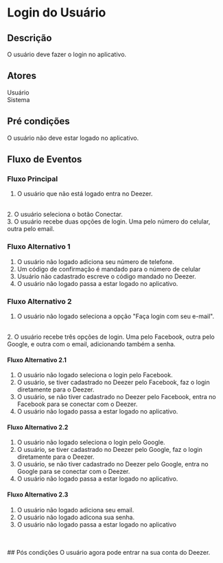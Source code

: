 #  Login do Usuário
<div class="line"></div>

##  Descrição


O usuário deve fazer o login no aplicativo.

##  Atores

Usuário
<br>
Sistema

##  Pré condições

O usuário não deve estar logado no aplicativo.

##  Fluxo de Eventos

### Fluxo Principal
1. O usuário que não está logado entra no Deezer.
<br>
2. O usuário seleciona o botão Conectar.
<br>
3. O usuário recebe duas opções de login. Uma pelo número do celular, outra pelo email.
<br>

### Fluxo Alternativo 1

1. O usuário não logado adiciona seu número de telefone.
2. Um código de confirmação é mandado para o número de celular
3. Usuário não cadastrado escreve o código mandado no Deezer.
4. O usuário não logado passa a estar logado no aplicativo.

### Fluxo Alternativo 2

1. O usuário não logado seleciona a opção "Faça login com seu e-mail".
<br>
2. O usuário recebe três opções de login. Uma pelo Facebook, outra pelo Google, e outra com o email, adicionando também a senha.


#### Fluxo Alternativo 2.1

1. O usuário não logado seleciona o login pelo Facebook.
2. O usuário, se tiver cadastrado no Deezer pelo Facebook, faz o login diretamente para o Deezer.
3. O usuário, se não tiver cadastrado no Deezer pelo Facebook, entra no Facebook para se conectar com o Deezer.
4. O usuário não logado passa a estar logado no aplicativo.

#### Fluxo Alternativo 2.2

1. O usuário não logado seleciona o login pelo Google.
2. O usuário, se tiver cadastrado no Deezer pelo Google, faz o login diretamente para o Deezer.
3. O usuário, se não tiver cadastrado no Deezer pelo Google, entra no Google para se conectar com o Deezer.
4. O usuário não logado passa a estar logado no aplicativo.

#### Fluxo Alternativo 2.3

1. O usuário não logado adiciona seu email.
2. O usuário não logado adicona sua senha.
2. O usuário não logado passa a estar logado no aplicativo
<br>
<br>
## Pós condições
O usuário agora pode entrar na sua conta do Deezer. 
